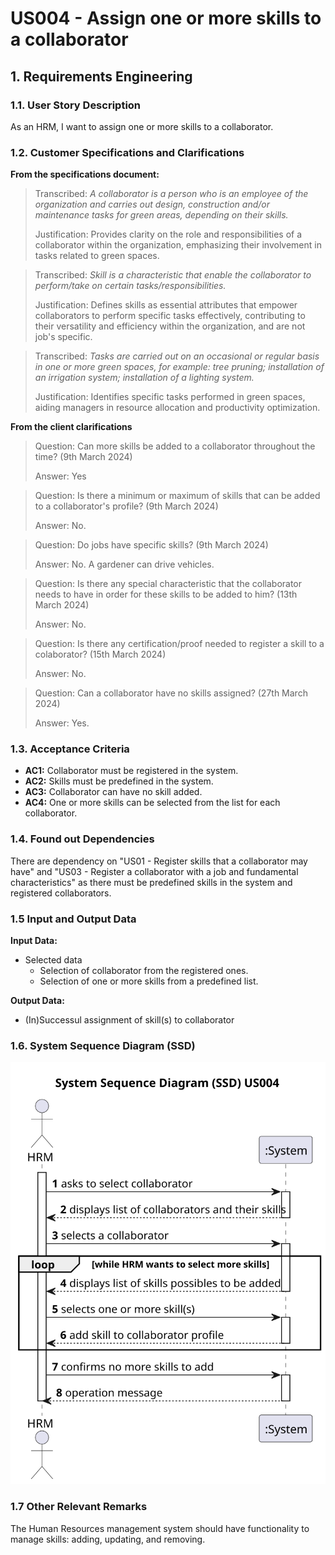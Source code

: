 # US004 - Assign one or more skills to a collaborator

## 1. Requirements Engineering

### 1.1. User Story Description

As an HRM, I want to assign one or more skills to a collaborator.

### 1.2. Customer Specifications and Clarifications 
**From the specifications document:**

> Transcribed: _A collaborator is a person who is an employee of the organization and carries out
design, construction and/or maintenance tasks for green areas, depending on their
skills._
> 
> Justification: Provides clarity on the role and responsibilities of a collaborator within the organization, emphasizing their involvement in tasks related to green spaces.

> Transcribed: _Skill is a characteristic that enable the collaborator to perform/take on certain tasks/responsibilities._
> 
> Justification: Defines skills as essential attributes that empower collaborators to perform specific tasks effectively, contributing to their versatility and efficiency within the organization, and are not job's specific.

> Transcribed: _Tasks are carried out on an occasional or regular basis in one or more green spaces, for example: tree pruning; installation of an irrigation system; installation of a lighting system._
> 
> Justification: Identifies specific tasks performed in green spaces, aiding managers in resource allocation and productivity optimization.

**From the client clarifications**
> Question: Can more skills be added to  a collaborator throughout the time? (9th March 2024)
> 
> Answer: Yes

> Question: Is there a minimum or maximum  of skills that can be added to a collaborator's profile? (9th March 2024)
> 
> Answer: No.

> Question: Do jobs have specific skills? (9th March 2024)
>
> Answer: No. A gardener can drive vehicles.

> Question: Is there any special characteristic that the collaborator needs to have in order for these skills to be added to him? (13th March 2024)
>
> Answer: No.

> Question: Is there any certification/proof needed to register a skill to a colaborator? (15th March 2024)
>
> Answer: No.

> Question: Can a collaborator have no skills assigned? (27th March 2024)
>
> Answer: Yes.

### 1.3. Acceptance Criteria
* **AC1:** Collaborator must be registered in the system.
* **AC2:** Skills must be predefined in the system.
* **AC3:** Collaborator can have no skill added.
* **AC4:** One or more skills can be selected from the list for each collaborator.


### 1.4. Found out Dependencies

There are dependency on "US01 - Register skills that a collaborator may have" and "US03 - Register a collaborator with a job and fundamental
characteristics" as there must be predefined skills in the system and registered collaborators.

### 1.5 Input and Output Data
**Input Data:**

* Selected data
  * Selection of collaborator from the registered ones.
  * Selection of one or more skills from a predefined list.

**Output Data:**

* (In)Successul assignment of skill(s) to collaborator

### 1.6. System Sequence Diagram (SSD)

![US04-SSD1](svg/US04-SSD2-System_Sequence_Diagram__SSD__US04.svg)

### 1.7 Other Relevant Remarks

The Human Resources management system should have functionality to manage skills: adding, updating, and removing.

